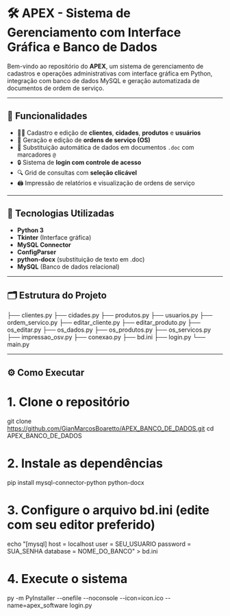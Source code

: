 # 🛠️ APEX - Sistema de Gerenciamento com Interface Gráfica e Banco de Dados

Bem-vindo ao repositório do **APEX**, um sistema de gerenciamento de cadastros e operações administrativas com interface gráfica em Python, integração com banco de dados MySQL e geração automatizada de documentos de ordem de serviço.

---

## 🚀 Funcionalidades

- 🧑‍💼 Cadastro e edição de **clientes**, **cidades**, **produtos** e **usuários**
- 🧾 Geração e edição de **ordens de serviço (OS)**
- 📄 Substituição automática de dados em documentos `.doc` com marcadores `@`
- 🔒 Sistema de **login com controle de acesso**
- 🔍 Grid de consultas com **seleção clicável**
- 🖨️ Impressão de relatórios e visualização de ordens de serviço

---

## 🧰 Tecnologias Utilizadas

- **Python 3**
- **Tkinter** (Interface gráfica)
- **MySQL Connector**
- **ConfigParser**
- **python-docx** (substituição de texto em .doc)
- **MySQL** (Banco de dados relacional)

---

## 🗂️ Estrutura do Projeto

├── clientes.py
├── cidades.py
├── produtos.py
├── usuarios.py
├── ordem_servico.py
├── editar_cliente.py
├── editar_produto.py
├── os_editar.py
├── os_dados.py
├── os_produtos.py
├── os_servicos.py
├── impressao_osv.py
├── conexao.py
├── bd.ini
├── login.py
└── main.py

---

## ⚙️ Como Executar

# 1. Clone o repositório
git clone https://github.com/GianMarcosBoaretto/APEX_BANCO_DE_DADOS.git
cd APEX_BANCO_DE_DADOS

# 2. Instale as dependências
pip install mysql-connector-python python-docx

# 3. Configure o arquivo bd.ini (edite com seu editor preferido)
echo "[mysql]
host = localhost
user = SEU_USUARIO
password = SUA_SENHA
database = NOME_DO_BANCO" > bd.ini

# 4. Execute o sistema
py -m PyInstaller --onefile --noconsole --icon=icon.ico --name=apex_software login.py




